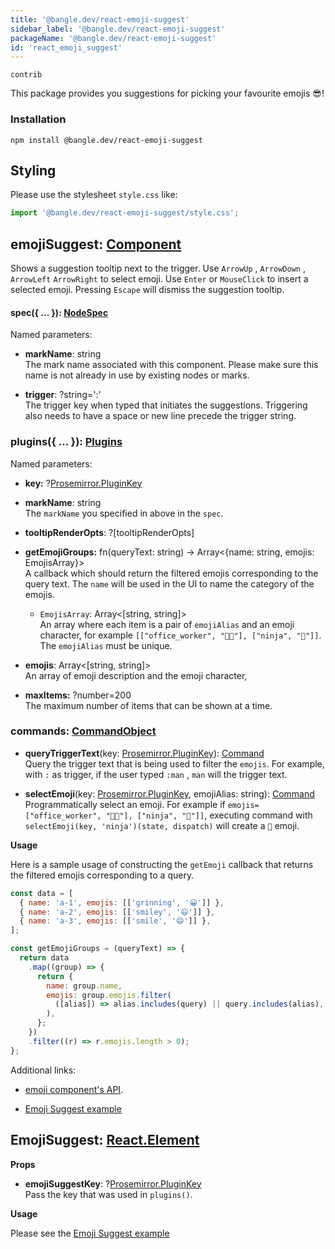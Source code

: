 ```yaml
---
title: '@bangle.dev/react-emoji-suggest'
sidebar_label: '@bangle.dev/react-emoji-suggest'
packageName: '@bangle.dev/react-emoji-suggest'
id: 'react_emoji_suggest'
---
```


`contrib`

This package provides you suggestions for picking your favourite emojis :sunglasses:!

### Installation

```
npm install @bangle.dev/react-emoji-suggest
```

## Styling

Please use the stylesheet `style.css` like:

```js
import '@bangle.dev/react-emoji-suggest/style.css';
```

## emojiSuggest: [Component](/docs/api/core/#component)

Shows a suggestion tooltip next to the trigger. Use `ArrowUp` , `ArrowDown` , `ArrowLeft` `ArrowRight` to select emoji. Use `Enter` or `MouseClick` to insert a selected emoji. Pressing `Escape` will dismiss the suggestion tooltip.

#### spec({ ... }): [NodeSpec](/docs/api/core/#spec)

Named parameters:

- **markName**: string  
  The mark name associated with this component. Please make sure this name is not already in use by existing nodes or marks.

- **trigger**: ?string=':'  
  The trigger key when typed that initiates the suggestions. Triggering also needs to have a space or new line precede the trigger string.

### plugins({ ... }): [Plugins](/docs/api/core/#plugins)

Named parameters:

- **key:** ?[Prosemirror.PluginKey](https://prosemirror.net/docs/ref/#state.PluginKey)

- **markName**: string  
  The `markName` you specified in above in the `spec`.

- **tooltipRenderOpts**: ?[tooltipRenderOpts]

- **getEmojiGroups:** fn(queryText: string) -> Array<{name: string, emojis: EmojisArray}>  
  A callback which should return the filtered emojis corresponding to the query text. The `name` will be used in the UI to name the category of the emojis.

  - `EmojisArray`: Array<\[string, string\]>  
    An array where each item is a pair of `emojiAlias` and an emoji character, for example `[["office_worker", "🧑‍💼"], ["ninja", "🥷"]]`. The `emojiAlias` must be unique.

- **emojis**: Array<\[string, string\]>   
  An array of emoji description and the emoji character,

- **maxItems:** ?number=200  
  The maximum number of items that can be shown at a time.

### commands: [CommandObject](/docs/api/core/#commandobject)

- **queryTriggerText**(key: [Prosemirror.PluginKey](https://prosemirror.net/docs/ref/#state.PluginKey)): [Command](/docs/api/core/#command)  
  Query the trigger text that is being used to filter the `emojis`. For example, with `:` as trigger, if the user typed `:man` , `man` will the trigger text.

- **selectEmoji**(key: [Prosemirror.PluginKey](https://prosemirror.net/docs/ref/#state.PluginKey), emojiAlias: string): [Command](/docs/api/core/#command)  
  Programmatically select an emoji. For example if `emojis=["office_worker", "🧑‍💼"], ["ninja", "🥷"]]`, executing command with `selectEmoji(key, 'ninja')(state, dispatch)` will create a `🥷` emoji.

**Usage**

Here is a sample usage of constructing the `getEmoji` callback that returns the filtered emojis corresponding to a query.

```js
const data = [
  { name: 'a-1', emojis: [['grinning', '😀']] },
  { name: 'a-2', emojis: [['smiley', '😃']] },
  { name: 'a-3', emojis: [['smile', '😄']] },
];

const getEmojiGroups = (queryText) => {
  return data
    .map((group) => {
      return {
        name: group.name,
        emojis: group.emojis.filter(
          ([alias]) => alias.includes(query) || query.includes(alias),
        ),
      };
    })
    .filter((r) => r.emojis.length > 0);
};
```

Additional links:

- [emoji component's API](https://bangle.dev/docs/api/emoji#emoji-data-source).

- [Emoji Suggest example](/docs/examples/react-emoji-suggest)

## EmojiSuggest: [React.Element](https://reactjs.org/docs/react-api.html#reactcomponent)

**Props**

- **emojiSuggestKey**: ?[Prosemirror.PluginKey](https://prosemirror.net/docs/ref/#state.PluginKey)   
  Pass the key that was used in `plugins()`.

**Usage**

Please see the [Emoji Suggest example](/docs/examples/react-emoji-suggest)
